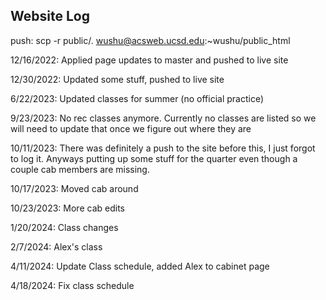 ## Website Log

push: scp -r public/. wushu@acsweb.ucsd.edu:~wushu/public_html

12/16/2022: Applied page updates to master and pushed to live site

12/30/2022: Updated some stuff, pushed to live site

6/22/2023: Updated classes for summer (no official practice)

9/23/2023: No rec classes anymore. Currently no classes are listed so we will need to update that once we figure out where they are

10/11/2023: There was definitely a push to the site before this, I just forgot to log it. Anyways putting up some stuff for the quarter even though a couple cab members are missing.

10/17/2023: Moved cab around

10/23/2023: More cab edits

1/20/2024: Class changes

2/7/2024: Alex's class

4/11/2024: Update Class schedule, added Alex to cabinet page

4/18/2024: Fix class schedule